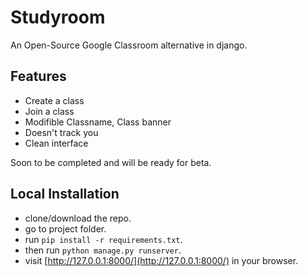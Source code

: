 # Studyroom
An Open-Source Google Classroom alternative in django.


## Features
- Create a class
- Join a class
- Modifible Classname, Class banner
- Doesn't track you
- Clean interface

Soon to be completed and will be ready for beta.


<!-- ### Early Preview

- Home 
<p align="center">
  <img src="https://i.imgur.com/0pXAU4k.png" title="Home"/>
</p>

- Profile 
<p align="center">
  <img src="https://i.imgur.com/OGRr6pr.png" title="Profile"/>
</p>

- Create a Class 
<p align="center">
  <img src="https://i.imgur.com/aCinQjH.png" title="Create a Class"/>
</p>

- Join a Class 
<p align="center">
  <img src="https://i.imgur.com/doBiQQX.png" title="Join a Class"/>
</p>
 -->
<!-- - Login 
<p align="center">
  <img src="https://i.imgur.com/uTmquey.png" title="Login"/>
</p> -->

## Local Installation
- clone/download the repo.
- go to project folder.
- run `pip install -r requirements.txt`.
- then run `python manage.py runserver`.
- visit [http://127.0.0.1:8000/](http://127.0.0.1:8000/) in your browser.




<!-- <img align="left" src="https://posthog-static-files.s3.us-east-2.amazonaws.com/Website-Assets/rebrand/icons/Untitled_Artwork+2+copy+15+1.jpg" width="50px" />
 -->

<!-- ## Contributors 🦸 -->

<!-- <p align="center">
  <a href="https://github.com/parthpandyappp/Classroom/graphs/contributors"><img src="https://contributors-img.web.app/image?repo=parthpandyappp/Classroom" /></a>
</p> -->

